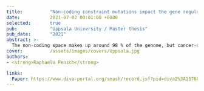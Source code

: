 ```yaml
---
title:          "Non-coding constraint mutations impact the gene regulatory system in osteosarcoma"
date:           2021-07-02 00:01:00 +0800
selected:       true
pub:            "Uppsala University / Master thesis"
pub_date:       "2021"
abstract: >-
  The non-coding space makes up around 98 % of the genome, but cancer-driving mutations have so far mostly been discovered in protein-coding regions. The majority of somatic non-coding mutations are neutral passenger mutations and identifying non-coding mutations with driving roles in cancer poses a challenge. In this work, evolutionary constraint was used to explore the non-coding space in human osteosarcoma to improve our understanding of how evolutionary constraint can be applied to identify non-coding driver mutations in cancer and describe the unknown role of non-coding mutations in osteosarcoma.
cover:          /assets/images/covers/Uppsala.jpg
authors:
- <strong>Raphaela Pensch</strong>

links:
  Paper: https://www.diva-portal.org/smash/record.jsf?pid=diva2%3A1576816&dswid=2607
---
```





